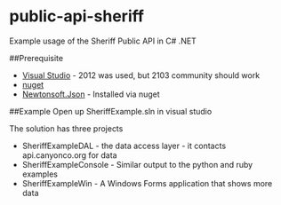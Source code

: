 # public-api-sheriff
Example usage of the Sheriff Public API in C# .NET

##Prerequisite
  - [Visual Studio](http://www.visualstudio.com/en-us/products/visual-studio-express-vs.aspx) - 2012 was used, but 2103 community should work
  - [nuget](https://www.nuget.org/)
  - [Newtonsoft.Json](https://www.nuget.org/packages/Newtonsoft.Json/) - Installed via nuget

##Example
Open up SheriffExample.sln in visual studio

The solution has three projects

  - SheriffExampleDAL - the data access layer - it contacts api.canyonco.org for data
  - SheriffExampleConsole - Similar output to the python and ruby examples
  - SheriffExampleWin - A Windows Forms application that shows more data
